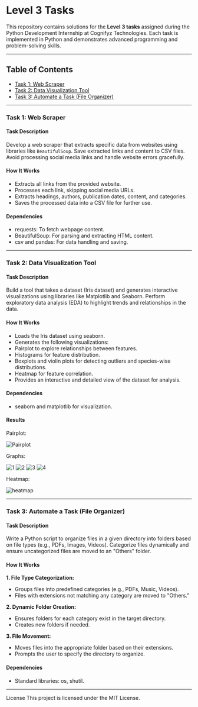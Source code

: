 # Level 3 Tasks

This repository contains solutions for the **Level 3 tasks** assigned during the Python Development Internship at Cognifyz Technologies. Each task is implemented in Python and demonstrates 
advanced programming and problem-solving skills.

---

## Table of Contents  
- [Task 1: Web Scraper](#task-1-web-scraper)  
- [Task 2: Data Visualization Tool](#task-2-data-visualization-tool)  
- [Task 3: Automate a Task (File Organizer)](#task-3-automate-a-task-file-organizer)  

---

### Task 1: Web Scraper  

#### Task Description  
Develop a web scraper that extracts specific data from websites using libraries like `BeautifulSoup`. Save extracted links and content to CSV files. Avoid processing social media links and handle website errors gracefully.

#### How It Works
- Extracts all links from the provided website.
- Processes each link, skipping social media URLs.
- Extracts headings, authors, publication dates, content, and categories.
- Saves the processed data into a CSV file for further use.

#### Dependencies
- requests: To fetch webpage content.
- BeautifulSoup: For parsing and extracting HTML content.
- csv and pandas: For data handling and saving.

---

### Task 2: Data Visualization Tool

#### Task Description
Build a tool that takes a dataset (Iris dataset) and generates interactive visualizations using libraries like Matplotlib and Seaborn. Perform exploratory data analysis (EDA) to highlight trends and relationships in the data.

#### How It Works
- Loads the Iris dataset using seaborn.
- Generates the following visualizations:
- Pairplot to explore relationships between features.
- Histograms for feature distribution.
- Boxplots and violin plots for detecting outliers and species-wise distributions.
- Heatmap for feature correlation.
- Provides an interactive and detailed view of the dataset for analysis.

#### Dependencies
- seaborn and matplotlib for visualization.

#### Results

Pairplot:

![Pairplot](https://github.com/user-attachments/assets/9611fef0-e4bd-4800-afe2-b85bf53897a2)

Graphs:

![1](https://github.com/user-attachments/assets/38bc7e0e-ca8b-486d-8ab1-e9b806dfa5f4)
![2](https://github.com/user-attachments/assets/8b6fedf4-ec7c-40ed-bc67-cdfa1335323d)
![3](https://github.com/user-attachments/assets/25bfe66c-3cab-42d6-97bd-ee2b7fdfcc1d)
![4](https://github.com/user-attachments/assets/8451246a-0450-41f2-8096-0d2771cc62b0)

Heatmap:

![heatmap](https://github.com/user-attachments/assets/90bd3053-3768-4ce5-8020-fac93d7ea1a9)

---

### Task 3: Automate a Task (File Organizer)

#### Task Description
Write a Python script to organize files in a given directory into folders based on file types (e.g., PDFs, Images, Videos). Categorize files dynamically and ensure uncategorized files are moved to an "Others" folder.

#### How It Works
**1. File Type Categorization:**

- Groups files into predefined categories (e.g., PDFs, Music, Videos).
- Files with extensions not matching any category are moved to "Others."

**2. Dynamic Folder Creation:**

- Ensures folders for each category exist in the target directory.
- Creates new folders if needed.

**3. File Movement:**

- Moves files into the appropriate folder based on their extensions.
- Prompts the user to specify the directory to organize.

#### Dependencies
- Standard libraries: os, shutil.

---

License
This project is licensed under the MIT License.

